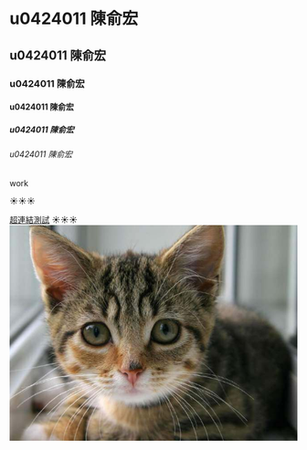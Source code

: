 # u0424011 陳俞宏
## u0424011 陳俞宏
### u0424011 陳俞宏
#### u0424011 陳俞宏
##### u0424011 陳俞宏
###### u0424011 陳俞宏
work

:sunny::sunny::sunny:


[超連結測試](http://www.nkfust.edu.tw)
:sunny::sunny::sunny:
![cat](cat.jpg "貓")
